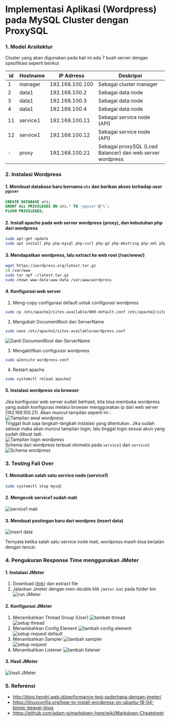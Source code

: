 # Implementasi Aplikasi (Wordpress) pada MySQL Cluster dengan ProxySQL

### 1. Model Arsitektur
Cluster yang akan digunakan pada kali ini ada 7 buah server dengan spesifikasi seperti berikut

id | Hostname | IP Adrress | Deskripsi
--- | --- | --- | ---
1 | manager | 192.168.100.100 | Sebagai cluster manager
2 | data1 | 192.168.100.2 | Sebagai data node
3 | data1 | 192.168.100.3 | Sebagai data node
4 | data1 | 192.168.100.4 | Sebagai data node
11 | service1 | 192.168.100.11 | Sebagai service node (API)
12 | service1 | 192.168.100.12 | Sebagai service node (API)
|-| proxy | 192.168.100.21 | Sebagai proxySQL (Load Balancer) dan web server wordpress

### 2. Instalasi Wordpress
#### 1. Membuat database baru bernama `uts` dan berikan akses terhadap user `pguser`
```sql
CREATE DATABASE uts;
GRANT ALL PRIVILEGES ON uts.* TO 'pguser'@'%';
FLUSH PRIVILEGES;
```
#### 2. Install apache pada web server wordpress (proxy), dan kebutuhan php dari wordpress
```bash
sudo apt-get update
sudo apt install php php-mysql php-curl php-gd php-mbstring php-xml php-xmlrpc php-imap php-ldap php-odbc php-pear php-snmp php-soap php-tidy
```
#### 3. Mendapatkan wordpress, lalu extract ke web root (/var/www/)
```bash
wget https://wordpress.org/latest.tar.gz
cd /var/www
sudo tar xpf ~/latest.tar.gz
sudo chown www-data:www-data /var/www/wordpress
```
#### 4. Konfigurasi web server
1. Meng-copy configurasi default untuk configurasi wordpress
```bash
sudo cp /etc/apache2/sites-available/000-default.conf /etc/apache2/sites-available/wordpress.conf
```
2. Mengubah DocumentRoot dan ServerName
```bash
sudo nano /etc/apache2/sites-available/wordpress.conf
```
![Ganti DocumentRoot dan ServerName](https://github.com/tamtama17/Implementasi-MySQL-Cluster/blob/master/Tugas%20UTS/gambar/gambar1.jpg "Ganti DocumentRoot dan ServerName")   

3. Mengaktifkan configurasi wordpress
```bash
sudo a2ensite wordpress.conf
```
4. Restart apache
```bash
sudo systemctl reload apache2
```
#### 5. Instalasi wordpress via browser
Jika konfigurasi web server sudah berhasil, kita bisa membuka wordpress yang sudah konfigurasi melalui browser menggunakan ip dari web server (192.168.100.21). Akan muncul tampilan seperti ini :   
![Tampilan awal wordpress](https://github.com/tamtama17/Implementasi-MySQL-Cluster/blob/master/Tugas%20UTS/gambar/gambar2.jpg "Tampilan awal wordpress")   
Tinggal ikuti saja langkah-langkah instalasi yang ditentukan. Jika sudah selesai maka akan muncul tampilan login, lalu tinggal login sesuai akun yang sudah dibuat tadi.   
![Tampilan login wordpress](https://github.com/tamtama17/Implementasi-MySQL-Cluster/blob/master/Tugas%20UTS/gambar/gambar3.jpg "Tampilan login wordpress")   
Schema dari wordpress terbuat otomatis pada `service1` dan `service2`   
![Schema wordpress](https://github.com/tamtama17/Implementasi-MySQL-Cluster/blob/master/Tugas%20UTS/gambar/gambar4.jpg "Schema wordpress")   
### 3. Testing Fail Over
#### 1. Mematikan salah satu service node (service1)
```bash
sudo systemctl stop mysql
```
#### 2. Mengecek service1 sudah mati
![service1 mati](https://github.com/tamtama17/Implementasi-MySQL-Cluster/blob/master/Tugas%20UTS/gambar/gambar5.jpg "service1 mati")
#### 3. Membuat postingan baru dari wordpres (insert data)
![insert data](https://github.com/tamtama17/Implementasi-MySQL-Cluster/blob/master/Tugas%20UTS/gambar/gambar6.jpg "insert data")   

Ternyata ketika salah satu service node mati, wordpress masih bisa berjalan dengan lancar.
### 4. Pengukuran Response Time menggunakan JMeter
#### 1. Instalasi JMeter
1. Download ([link](https://jmeter.apache.org/download_jmeter.cgi)) dan extract file
2. Jalankan Jmeter dengan men-double klik `jmeter.bat` pada folder bin
![run JMeter](https://github.com/tamtama17/Implementasi-MySQL-Cluster/blob/master/Tugas%20UTS/gambar/gambar7.jpg "run JMeter")   
#### 2. Konfigurasi JMeter
1. Menambahkan Thread Group (User)
![tambah thread](https://github.com/tamtama17/Implementasi-MySQL-Cluster/blob/master/Tugas%20UTS/gambar/gambar8.jpg "tambah thread")   
![setup thread](https://github.com/tamtama17/Implementasi-MySQL-Cluster/blob/master/Tugas%20UTS/gambar/gambar9.jpg "setup thread")   
2. Menambahkan Config Element
![tambah config element](https://github.com/tamtama17/Implementasi-MySQL-Cluster/blob/master/Tugas%20UTS/gambar/gambar10.jpg "tambah config element")   
![setup request default](https://github.com/tamtama17/Implementasi-MySQL-Cluster/blob/master/Tugas%20UTS/gambar/gambar11.jpg "setup request default")   
3. Menambahkan Sampler
![tambah sampler](https://github.com/tamtama17/Implementasi-MySQL-Cluster/blob/master/Tugas%20UTS/gambar/gambar12.jpg "tambah sampler")   
![setup request](https://github.com/tamtama17/Implementasi-MySQL-Cluster/blob/master/Tugas%20UTS/gambar/gambar13.jpg "setup request")   
4. Menambahkan Listener
![tambah listener](https://github.com/tamtama17/Implementasi-MySQL-Cluster/blob/master/Tugas%20UTS/gambar/gambar14.jpg "tambah listener")   
#### 3. Hasil JMeter
![hasil JMeter](https://github.com/tamtama17/Implementasi-MySQL-Cluster/blob/master/Tugas%20UTS/gambar/gambar15.jpg "hasil JMeter")   

### 5. Referensi
- http://blog.hendri.web.id/performance-test-sederhana-dengan-jmeter/
- https://linuxconfig.org/how-to-install-wordpress-on-ubuntu-18-04-bionic-beaver-linux
- https://github.com/adam-p/markdown-here/wiki/Markdown-Cheatsheet